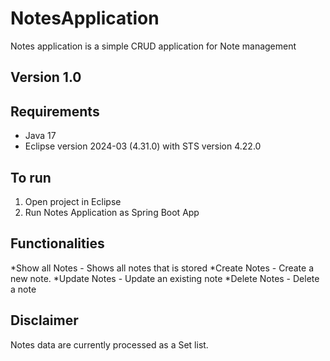 # NotesApplication
Notes application is a simple CRUD application for Note management

## Version 1.0

## Requirements
* Java 17
* Eclipse version 2024-03 (4.31.0) with STS version 4.22.0

## To run
1. Open project in Eclipse
2. Run Notes Application as Spring Boot App

## Functionalities
*Show all Notes - Shows all notes that is stored
*Create Notes - Create a new note.
*Update Notes - Update an existing note
*Delete Notes - Delete a note

## Disclaimer
Notes data are currently processed as a Set list.